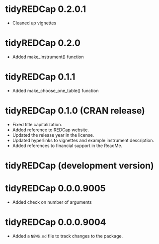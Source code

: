 # tidyREDCap 0.2.0.1 
* Cleaned up vignettes

# tidyREDCap 0.2.0 

* Added make_instrument() function

# tidyREDCap 0.1.1

* Added make_choose_one_table() function

# tidyREDCap 0.1.0 (CRAN release)

* Fixed title capitalization.
* Added reference to REDCap website.
* Updated the release year in the license.
* Updated hyperlinks to vignettes and example instrument description.
* Added references to financial support in the ReadMe.

# tidyREDCap (development version)

# tidyREDCap 0.0.0.9005

* Added check on number of arguments

# tidyREDCap 0.0.0.9004

* Added a `NEWS.md` file to track changes to the package.


